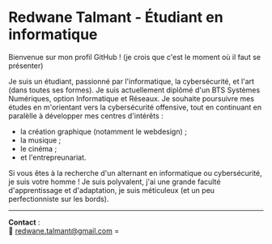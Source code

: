 # Redwane Talmant - Étudiant en informatique

Bienvenue sur mon profil GitHub ! (je crois que c'est le moment où il faut se présenter)

Je suis un étudiant, passionné par l'informatique, la cybersécurité, et l'art (dans toutes ses formes). Je suis actuellement diplômé d'un BTS Systèmes Numériques, option Informatique et Réseaux. Je souhaite poursuivre mes études en m'orientant vers la cybersécurité offensive, tout en continuant en paralèlle à développer mes centres d'intérêts :

- la création graphique (notamment le webdesign) ;
- la musique ;
- le cinéma ;
- et l'entrepreunariat.

Si vous êtes à la recherche d'un alternant en informatique ou cybersécurité, je suis votre homme ! Je suis polyvalent, j'ai une grande faculté d'apprentissage et d'adaptation, je suis méticuleux (et un peu perfectionniste sur les bords).

---

**Contact** :  
📧 [redwane.talmant@gmail.com](mailto:redwane.talmant@gmail.com)  =
